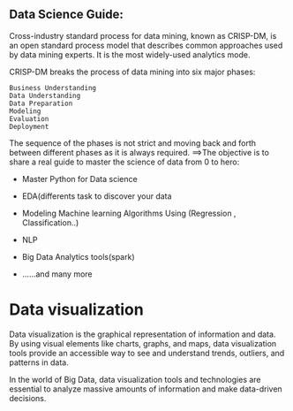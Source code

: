 ## Data Science Guide:
Cross-industry standard process for data mining, known as CRISP-DM, is an open standard process model that describes common approaches used by data mining experts. It is the most widely-used analytics mode.

CRISP-DM breaks the process of data mining into six major phases:

    Business Understanding
    Data Understanding
    Data Preparation
    Modeling
    Evaluation
    Deployment

The sequence of the phases is not strict and moving back and forth between different phases as it is always required. 
==>The objective is to share a real guide to master the science of data from 0 to hero:

  - Master Python for Data science
  
  - EDA(differents task to discover your data 
  
  - Modeling Machine learning Algorithms Using (Regression , Classification..)
  
  - NLP
  
  - Big Data Analytics tools(spark)
  
  - ......and many more 
  
# Data visualization
Data visualization is the graphical representation of information and data. By using visual elements like charts, graphs, and maps, data visualization tools provide an accessible way to see and understand trends, outliers, and patterns in data.

In the world of Big Data, data visualization tools and technologies are essential to analyze massive amounts of information and make data-driven decisions.
